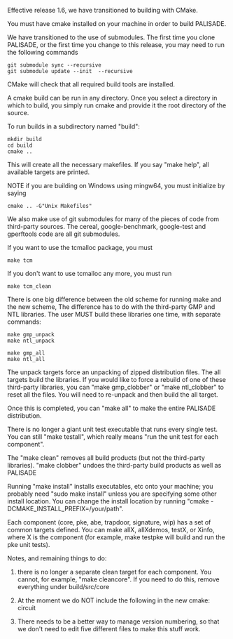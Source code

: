 Effective release 1.6, we have transitioned to building with CMake.

You must have cmake installed on your machine in order to build PALISADE.

We have transitioned to the use of submodules. The first time you clone PALISADE,
or the first time you change to this release, you may need to run the following commands

	git submodule sync --recursive
	git submodule update --init  --recursive

CMake will check that all required build tools are installed.

A cmake build can be run in any directory. Once you select a directory in which to build,
you simply run cmake and provide it the root directory of the source.

To run builds in a subdirectory named "build":

	mkdir build
	cd build
	cmake ..

This will create all the necessary makefiles. If you say "make help", all available targets are printed.

NOTE if you are building on Windows using mingw64, you must initialize by saying

	cmake .. -G"Unix Makefiles"

We also make use of git submodules for many of the pieces of code from third-party sources.
The cereal, google-benchmark, google-test and gperftools code are all git submodules.

If you want to use the tcmalloc package, you must

	make tcm

If you don't want to use tcmalloc any more, you must run

	make tcm_clean

There is one big difference between the old scheme for running make and the new scheme,
The difference has to do with the third-party GMP and NTL libraries. The user MUST build these
libraries one time, with separate commands:

	make gmp_unpack
	make ntl_unpack

	make gmp_all
	make ntl_all

The unpack targets force an unpacking of zipped distribution files. The all targets build the libraries.
If you would like to force a rebuild of one of these third-party libraries, you can "make gmp_clobber" or
"make ntl_clobber" to reset all the files. You will need to re-unpack and then build the all target.

Once this is completed, you can "make all" to make the entire PALISADE distribution.

There is no longer a giant unit test executable that runs every single test. You can still "make testall",
which really means "run the unit test for each component".

The "make clean" removes all build products (but not the third-party libraries). "make clobber" undoes the third-party
build products as well as PALISADE

Running "make install" installs executables, etc onto your machine; you probably need "sudo make install"
unless you are specifying some other install location. You can change the install location by running
"cmake -DCMAKE_INSTALL_PREFIX=/your/path".

Each component (core, pke, abe, trapdoor, signature, wip) has a set of common targets defined.
You can make allX, allXdemos, testX, or Xinfo, where X is the component (for example, make testpke will
build and run the pke unit tests).

Notes, and remaining things to do:

1. there is no longer a separate clean target for each component. You cannot, for example, "make cleancore".
If you need to do this, remove everything under build/src/core

2. At the moment we do NOT include the following in the new cmake: circuit

3. There needs to be a better way to manage version numbering, so that we don't need to edit five
different files to make this stuff work.
